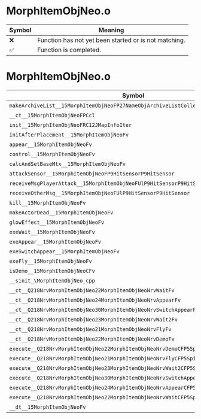 # MorphItemObjNeo.o
| Symbol | Meaning 
| ------------- | ------------- 
| :x: | Function has not yet been started or is not matching. 
| :white_check_mark: | Function is completed. 


# MorphItemObjNeo.o
| Symbol | Decompiled? |
| ------------- | ------------- |
| `makeArchiveList__15MorphItemObjNeoFP27NameObjArchiveListCollectorRC12JMapInfoIter` | :x: |
| `__ct__15MorphItemObjNeoFPCcl` | :x: |
| `init__15MorphItemObjNeoFRC12JMapInfoIter` | :x: |
| `initAfterPlacement__15MorphItemObjNeoFv` | :x: |
| `appear__15MorphItemObjNeoFv` | :x: |
| `control__15MorphItemObjNeoFv` | :x: |
| `calcAndSetBaseMtx__15MorphItemObjNeoFv` | :x: |
| `attackSensor__15MorphItemObjNeoFP9HitSensorP9HitSensor` | :x: |
| `receiveMsgPlayerAttack__15MorphItemObjNeoFUlP9HitSensorP9HitSensor` | :x: |
| `receiveOtherMsg__15MorphItemObjNeoFUlP9HitSensorP9HitSensor` | :x: |
| `kill__15MorphItemObjNeoFv` | :x: |
| `makeActorDead__15MorphItemObjNeoFv` | :x: |
| `glowEffect__15MorphItemObjNeoFv` | :x: |
| `exeWait__15MorphItemObjNeoFv` | :x: |
| `exeAppear__15MorphItemObjNeoFv` | :x: |
| `exeSwitchAppear__15MorphItemObjNeoFv` | :x: |
| `exeFly__15MorphItemObjNeoFv` | :x: |
| `isDemo__15MorphItemObjNeoCFv` | :x: |
| `__sinit_\MorphItemObjNeo_cpp` | :x: |
| `__ct__Q218NrvMorphItemObjNeo22MorphItemObjNeoNrvWaitFv` | :x: |
| `__ct__Q218NrvMorphItemObjNeo24MorphItemObjNeoNrvAppearFv` | :x: |
| `__ct__Q218NrvMorphItemObjNeo30MorphItemObjNeoNrvSwitchAppearFv` | :x: |
| `__ct__Q218NrvMorphItemObjNeo23MorphItemObjNeoNrvWait2Fv` | :x: |
| `__ct__Q218NrvMorphItemObjNeo21MorphItemObjNeoNrvFlyFv` | :x: |
| `__ct__Q218NrvMorphItemObjNeo22MorphItemObjNeoNrvDemoFv` | :x: |
| `execute__Q218NrvMorphItemObjNeo22MorphItemObjNeoNrvDemoCFP5Spine` | :x: |
| `execute__Q218NrvMorphItemObjNeo21MorphItemObjNeoNrvFlyCFP5Spine` | :x: |
| `execute__Q218NrvMorphItemObjNeo23MorphItemObjNeoNrvWait2CFP5Spine` | :x: |
| `execute__Q218NrvMorphItemObjNeo30MorphItemObjNeoNrvSwitchAppearCFP5Spine` | :x: |
| `execute__Q218NrvMorphItemObjNeo24MorphItemObjNeoNrvAppearCFP5Spine` | :x: |
| `execute__Q218NrvMorphItemObjNeo22MorphItemObjNeoNrvWaitCFP5Spine` | :x: |
| `__dt__15MorphItemObjNeoFv` | :x: |
